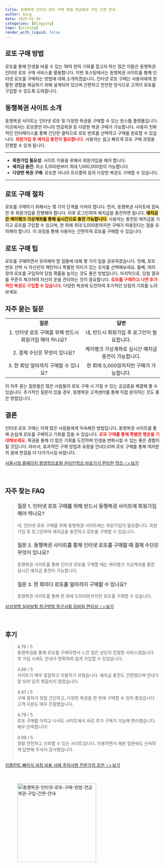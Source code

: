 ```yaml
---
title: 동행복권 인터넷 로또 구매 방법 연금복권 구입 간편 안내
author: bing
date: 2025-01-30
categories: [Blogging]
tags: [writing]
render_with_liquid: false
---
```



<h2 id='로또 구매 방법'>로또 구매 방법</h2>

<p>로또를 통해 인생을 바꿀 수 있는 18억 원의 기회를 잡고자 하는 많은 이들은 동행복권 인터넷 로또 구매 서비스를 활용합니다. 이번 포스팅에서는 동행복권 사이트를 통해 인터넷 로또를 구매하는 방법에 대해 소개하겠습니다. 인터넷 로또 구매는 사용자에게 원활한 경험을 제공하기 위해 설계되어 있으며 간편하고 안전한 방식으로 고객이 로또를 구입할 수 있도록 도와줍니다.</p>

<h2 id='동행복권 사이트 소개'>동행복권 사이트 소개</h2>

<p>동행복권 사이트는 인터넷 로또 및 다양한 복권을 구매할 수 있는 원스톱 플랫폼입니다. 이곳에서는 로또뿐만 아니라 연금복권 등 다양한 복권 구매가 가능합니다. 사용자 친화적인 인터페이스를 통해 간단한 클릭으로 로또 번호를 선택하고 구매를 완료할 수 있습니다. <b><span style="color: #ee2323;">회원가입 후 예치금 충전이 필요합니다.</span></b> 사용자는 쉽고 빠르게 로또 구매 과정을 진행할 수 있게 됩니다.</p>

<hr />

<ul>
    <li><b>회원가입 필요성</b>: 사이트 이용을 위해서 회원가입을 해야 합니다.</li>
    <li><b>예치금 충전</b>: 최소 5,000원부터 최대 1,000,000원이 가능합니다.</li>
    <li><b>다양한 복권 구매</b>: 로또뿐 아니라 트리플럭 등의 다양한 복권도 구매할 수 있습니다.</li>
</ul>

<hr />

<h2 id='로또 구매 절차'>로또 구매 절차</h2>

<p>로또를 구매하기 위해서는 몇 가지 단계를 거쳐야 합니다. 먼저, 동행복권 사이트에 접속한 후 회원가입을 진행해야 합니다. 이후 로그인하여 예치금을 충전하면 됩니다. <b><span style="background-color: #ffe066;">예치금은 케이뱅크 가상계좌를 통해 실시간으로 충전 가능합니다.</span></b> 사용자는 충전된 예치금을 가지고 로또를 구입할 수 있으며, 한 회에 최대 5,000원까지만 구매가 허용된다는 점을 유의해야 합니다. 이 과정을 통해 사용자는 간편하게 로또를 구매할 수 있습니다.</p>

<h2 id='로또 구매 팁'>로또 구매 팁</h2>

<p>로또를 구매하면서 유의해야 할 점들에 대해 몇 가지 팁을 공유하겠습니다. 첫째, 로또 번호 선택 시 자신만의 패턴이나 특별한 의미가 있는 숫자를 선택해보세요. 둘째, 여러 장의 로또를 구입하여 당첨 확률을 높이는 것도 좋은 방법입니다. 마지막으로, 당첨 결과를 꾸준히 체크하여 자신의 운을 관리하는 것이 중요합니다. <b><span style="color: #ee2323;">로또를 구매하고 나면 추가적인 복권도 구입할 수 있습니다.</span></b> 다양한 복권에 도전하여 추가적인 당첨의 기회를 노려보세요.</p>

<h2 id='자주 묻는 질문'>자주 묻는 질문</h2>

<table>
    <tr>
        <td style="text-align: center; height: 17px;"><b>질문</b></td>
        <td style="text-align: center; height: 17px;"><b>답변</b></td>
    </tr>
    <tr>
        <td style="text-align: center; height: 17px;">1. 인터넷 로또 구매를 위해 반드시 회원가입 해야 하나요?</td>
        <td style="text-align: center; height: 17px;">네, 반드시 회원가입 후 로그인이 필요합니다.</td>
    </tr>
    <tr>
        <td style="text-align: center; height: 17px;">2. 결제 수단은 무엇이 있나요?</td>
        <td style="text-align: center; height: 17px;">케이뱅크 가상계좌로 실시간 예치금 충전이 가능합니다.</td>
    </tr>
    <tr>
        <td style="text-align: center; height: 17px;">3. 한 회당 얼마까지 구매할 수 있나요?</td>
        <td style="text-align: center; height: 17px;">한 회에 5,000원까지만 구매가 가능합니다.</td>
    </tr>
</table>

<p>이 자주 묻는 질문들은 많은 사람들이 로또 구매 시 가질 수 있는 궁금증을 해결해 줄 수 있습니다. 추가적인 질문이 있을 경우, 동행복권 고객센터를 통해 직접 문의하는 것도 좋은 방법입니다.</p>

<h2 id='결론'>결론</h2>

<p>인터넷 로또 구매는 이제 많은 사람들에게 익숙해진 방법입니다. 동행복권 사이트를 통해 손쉽게 로또를 구매하고 기회를 잡을 수 있습니다. <b><span style="color: #ee2323;">로또 구매를 통해 특별한 행운을 기대해보세요.</span></b> 복권을 통해 더 많은 기회를 도전하며 인생을 변화시킬 수 있는 좋은 경험이 될 것입니다. 따라서, 효과적인 구매 방법과 요령을 안내드리며 로또 구매를 통해 여러분의 꿈에 한걸음 더 다가가시길 바랍니다.</p>


<p><a class="click-button" title="서울시청 홈페이지 평생학습포털 온라인학습 바로가기 편리한 학습" href="https://24nara.github.io/posts/%EC%84%9C%EC%9A%B8%EC%8B%9C%EC%B2%AD-%ED%99%88%ED%8E%98%EC%9D%B4%EC%A7%80-%ED%8F%89%EC%83%9D%ED%95%99%EC%8A%B5%ED%8F%AC%ED%84%B8-%EC%98%A8%EB%9D%BC%EC%9D%B8%ED%95%99%EC%8A%B5-%EB%B0%94%EB%A1%9C%EA%B0%80%EA%B8%B0-%ED%8E%B8%EB%A6%AC%ED%95%9C-%ED%95%99%EC%8A%B5/" rel="dofollow">서울시청 홈페이지 평생학습포털 온라인학습 바로가기 편리한 학습 👈 보기</a></p><br>
<h2 id='자주_찾는_FAQ'>자주 찾는 FAQ</h2>
<div itemscope="" itemtype="https://schema.org/FAQPage"> 
<blockquote> 
<div itemscope="" itemprop="mainEntity" itemtype="https://schema.org/Question"> 
<h3 itemprop="name">질문 1. 인터넷 로또 구매를 위해 반드시 동행복권 사이트에 회원가입해야 하나요?</h3> 
<div itemscope="" itemprop="acceptedAnswer" itemtype="https://schema.org/Answer"> 
<span itemprop="text"> <p>네, 인터넷 로또 구매를 위해 동행복권 사이트에는 회원가입이 필요합니다. 회원가입 후 로그인하여 예치금을 충전하고 로또를 구매할 수 있습니다.</p> </span> 
</div> 
</div> 
<div itemscope="" itemprop="mainEntity" itemtype="https://schema.org/Question"> 
<h3 itemprop="name">질문 2. 동행복권 사이트를 통해 인터넷 로또를 구매할 때 결제 수단은 무엇이 있나요?</h3> 
<div itemscope="" itemprop="acceptedAnswer" itemtype="https://schema.org/Answer"> 
<span itemprop="text"> <p>동행복권 사이트를 통해 인터넷 로또를 구매할 때는 케이뱅크 가상계좌를 통한 실시간 예치금 충전이 가능합니다.</p> </span> 
</div> 
</div> 
<div itemscope="" itemprop="mainEntity" itemtype="https://schema.org/Question"> 
<h3 itemprop="name">질문 3. 한 회마다 로또를 얼마까지 구매할 수 있나요?</h3> 
<div itemscope="" itemprop="acceptedAnswer" itemtype="https://schema.org/Answer"> 
<span itemprop="text"> <p>동행복권 사이트를 통해 한 회에 5,000원까지만 로또를 구매할 수 있습니다.</p> </span> 
</div> 
</div> 
</blockquote> 
</div>
<p><a class="click-button" title="삼성생명 실비보험 청구방법 청구서류 모바일 편리성" href="https://24nara.github.io/posts/%EC%82%BC%EC%84%B1%EC%83%9D%EB%AA%85-%EC%8B%A4%EB%B9%84%EB%B3%B4%ED%97%98-%EC%B2%AD%EA%B5%AC%EB%B0%A9%EB%B2%95-%EC%B2%AD%EA%B5%AC%EC%84%9C%EB%A5%98-%EB%AA%A8%EB%B0%94%EC%9D%BC-%ED%8E%B8%EB%A6%AC%EC%84%B1/" rel="dofollow">삼성생명 실비보험 청구방법 청구서류 모바일 편리성 👈 보기</a></p><br>
<h2 id='후기'>후기</h2>
<div itemscope itemtype="https://schema.org/Product">
  <blockquote>
  <div itemprop="review" itemscope itemtype="https://schema.org/Review">
      <div itemprop="reviewRating" itemscope itemtype="https://schema.org/Rating"> <span itemprop="ratingValue">4.76</span> / <span itemprop="bestRating">5</span> </div>
      <span itemprop="reviewBody">동행복권을 통해 로또를 구매하면서 느낀 점은 상당히 친절한 서비스였습니다. 첫 가입 시에도 안내가 명확하여 쉽게 가입할 수 있었습니다.</span>
  </div>
  <br>
  <div itemprop="review" itemscope itemtype="https://schema.org/Review">
      <div itemprop="reviewRating" itemscope itemtype="https://schema.org/Rating"> <span itemprop="ratingValue">4.88</span> / <span itemprop="bestRating">5</span> </div>
      <span itemprop="reviewBody">사이트가 매우 깔끔하고 이용하기 쉬웠습니다. 예치금 충전도 간편했으며 안내가 잘 되어 있어 헷갈리지 않았습니다.</span>
  </div>
  <br>
  <div itemprop="review" itemscope itemtype="https://schema.org/Review">
      <div itemprop="reviewRating" itemscope itemtype="https://schema.org/Rating"> <span itemprop="ratingValue">4.97</span> / <span itemprop="bestRating">5</span> </div>
      <span itemprop="reviewBody">구매 절차가 정말 간단하고, 다양한 복권을 한 번에 구매할 수 있어 좋았습니다. 고객 지원도 매우 친절했습니다.</span>
  </div>
  <br>
  <div itemprop="review" itemscope itemtype="https://schema.org/Review">
      <div itemprop="reviewRating" itemscope itemtype="https://schema.org/Rating"> <span itemprop="ratingValue">4.79</span> / <span itemprop="bestRating">5</span> </div>
      <span itemprop="reviewBody">로또 구매를 마치고 나서도 사이트에서 바로 추가 구매가 가능해 편리했습니다. 매우 만족합니다!</span>
  </div>
  <br>
  <div itemprop="review" itemscope itemtype="https://schema.org/Review">
      <div itemprop="reviewRating" itemscope itemtype="https://schema.org/Rating"> <span itemprop="ratingValue">4.98</span> / <span itemprop="bestRating">5</span> </div>
      <span itemprop="reviewBody">정말 안전하고 신뢰할 수 있는 사이트입니다. 이용하면서 해본 질문에도 신속하게 답변해 주셔서 감사했습니다.</span>
  </div>
  <br>
  </blockquote>
</div>
<p><a class="click-button" title="임플란트 뼈이식 과정 비용 사례 주의사항 전문가의 조언" href="https://24nara.github.io/posts/%EC%9E%84%ED%94%8C%EB%9E%80%ED%8A%B8-%EB%BC%88%EC%9D%B4%EC%8B%9D-%EA%B3%BC%EC%A0%95-%EB%B9%84%EC%9A%A9-%EC%82%AC%EB%A1%80-%EC%A3%BC%EC%9D%98%EC%82%AC%ED%95%AD-%EC%A0%84%EB%AC%B8%EA%B0%80%EC%9D%98-%EC%A1%B0%EC%96%B8/" rel="dofollow">임플란트 뼈이식 과정 비용 사례 주의사항 전문가의 조언 👈 보기</a></p><br>
<figure class="image"><img src="https://24nara.github.io/assets/img/thumbnail/동행복권-인터넷-로또-구매-방법-연금복권-구입-간편-안내.webp" alt="동행복권-인터넷-로또-구매-방법-연금복권-구입-간편-안내" width="256" height="256"></figure>